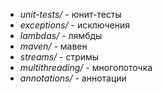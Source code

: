 - _unit-tests/_ - юнит-тесты
- _exceptions/_ - исключения
- _lambdas/_ - лямбды
- _maven/_ - мавен
- _streams/_ - стримы
- _multithreading/_ - многопоточка
- _annotations/_ - аннотации
